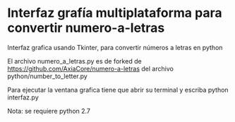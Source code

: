 Interfaz grafía multiplataforma para convertir numero-a-letras
==============================================================

Interfaz grafica usando Tkinter, para convertir números a letras en python

El archivo numero_a_letras.py es de forked de https://github.com/AxiaCore/numero-a-letras del archivo python/number_to_letter.py

Para ejecutar la ventana grafica tiene que abrir su terminal y escriba python interfaz.py

Nota: se requiere python 2.7
